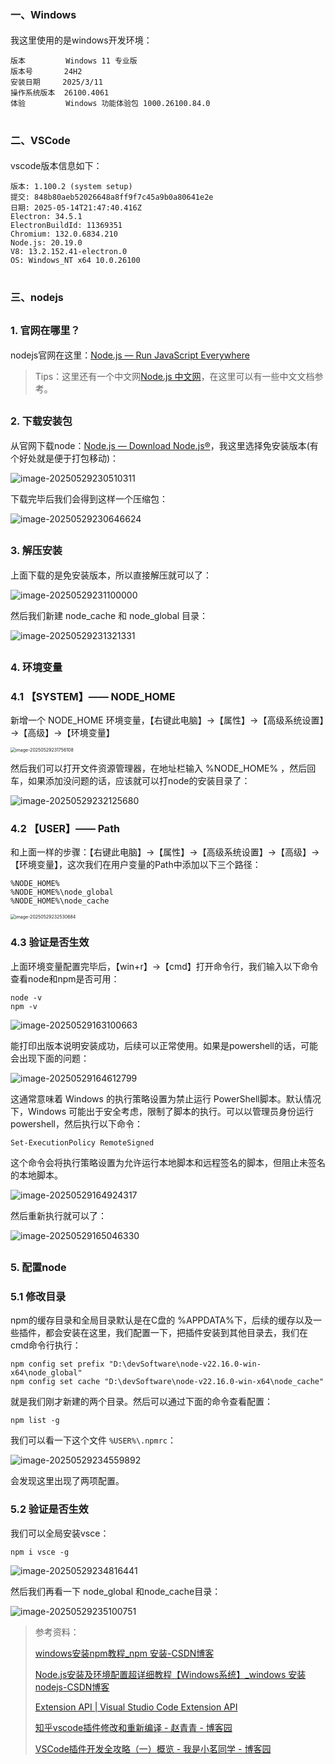 # <font size=3>一、Windows</font>

我这里使用的是windows开发环境：

```shell
版本	       Windows 11 专业版
版本号	      24H2
安装日期	 2025/3/11
操作系统版本	26100.4061
体验	       Windows 功能体验包 1000.26100.84.0
```

# <font size=3>二、VSCode</font>

vscode版本信息如下：

```shell
版本: 1.100.2 (system setup)
提交: 848b80aeb52026648a8ff9f7c45a9b0a80641e2e
日期: 2025-05-14T21:47:40.416Z
Electron: 34.5.1
ElectronBuildId: 11369351
Chromium: 132.0.6834.210
Node.js: 20.19.0
V8: 13.2.152.41-electron.0
OS: Windows_NT x64 10.0.26100
```

# <font size=3>三、nodejs</font>

## <font size=3>1. 官网在哪里？</font>

nodejs官网在这里：[Node.js — Run JavaScript Everywhere](https://nodejs.org/en)

> Tips：这里还有一个中文网[Node.js 中文网](https://nodejs.cn/)，在这里可以有一些中文文档参考。

## <font size=3>2. 下载安装包</font>

从官网下载node：[Node.js — Download Node.js®](https://nodejs.org/en/download)，我这里选择免安装版本(有个好处就是便于打包移动)：

<img src="01-开发环境/img/image-20250529230510311.png" alt="image-20250529230510311"  />

下载完毕后我们会得到这样一个压缩包：

<img src="01-开发环境/img/image-20250529230646624.png" alt="image-20250529230646624" />

## <font size=3>3. 解压安装</font>

上面下载的是免安装版本，所以直接解压就可以了：

<img src="01-开发环境/img/image-20250529231100000.png" alt="image-20250529231100000"  />

然后我们新建 node_cache 和 node_global 目录：

<img src="01-开发环境/img/image-20250529231321331.png" alt="image-20250529231321331"  />

## <font size=3>4. 环境变量</font>

### <font size=3>4.1 【SYSTEM】—— NODE_HOME</font>

新增一个 NODE_HOME 环境变量，【右键此电脑】&rarr;【属性】&rarr;【高级系统设置】&rarr;【高级】&rarr;【环境变量】

<img src="01-开发环境/img/image-20250529231756108.png" alt="image-20250529231756108" style="zoom:50%;" />

然后我们可以打开文件资源管理器，在地址栏输入 %NODE_HOME% ，然后回车，如果添加没问题的话，应该就可以打node的安装目录了：

<img src="01-开发环境/img/image-20250529232125680.png" alt="image-20250529232125680" />

### <font size=3>4.2 【USER】—— Path</font>

和上面一样的步骤：【右键此电脑】&rarr;【属性】&rarr;【高级系统设置】&rarr;【高级】&rarr;【环境变量】，这次我们在用户变量的Path中添加以下三个路径：

```shell
%NODE_HOME%
%NODE_HOME%\node_global
%NODE_HOME%\node_cache
```

<img src="01-开发环境/img/image-20250529232530684.png" alt="image-20250529232530684" style="zoom:50%;" />

### <font size=3>4.3 验证是否生效</font>

上面环境变量配置完毕后，【win+r】&rarr;【cmd】打开命令行，我们输入以下命令查看node和npm是否可用：

```shell
node -v
npm -v
```

<img src="01-开发环境/img/image-20250529163100663.png" alt="image-20250529163100663"  />

能打印出版本说明安装成功，后续可以正常使用。如果是powershell的话，可能会出现下面的问题：

<img src="01-开发环境/img/image-20250529164612799.png" alt="image-20250529164612799"  />

这通常意味着 Windows 的执行策略设置为禁止运行 PowerShell脚本。默认情况下，Windows 可能出于安全考虑，限制了脚本的执行。可以以管理员身份运行powershell，然后执行以下命令：

```shell
Set-ExecutionPolicy RemoteSigned
```

这个命令会将执行策略设置为允许运行本地脚本和远程签名的脚本，但阻止未签名的本地脚本。

<img src="01-开发环境/img/image-20250529164924317.png" alt="image-20250529164924317"  />

然后重新执行就可以了：

<img src="01-开发环境/img/image-20250529165046330.png" alt="image-20250529165046330"  />

## <font size=3>5. 配置node</font>

### <font size=3>5.1 修改目录</font>

npm的缓存目录和全局目录默认是在C盘的 %APPDATA%下，后续的缓存以及一些插件，都会安装在这里，我们配置一下，把插件安装到其他目录去，我们在cmd命令行执行：

```shell
npm config set prefix "D:\devSoftware\node-v22.16.0-win-x64\node_global"
npm config set cache "D:\devSoftware\node-v22.16.0-win-x64\node_cache"
```

就是我们刚才新建的两个目录。然后可以通过下面的命令查看配置：

```shell
npm list -g
```

我们可以看一下这个文件 `%USER%\.npmrc`：

<img src="01-开发环境/img/image-20250529234559892.png" alt="image-20250529234559892" />

会发现这里出现了两项配置。

### <font size=3>5.2 验证是否生效</font>

我们可以全局安装vsce：

```shell
npm i vsce -g
```

<img src="01-开发环境/img/image-20250529234816441.png" alt="image-20250529234816441" />

然后我们再看一下 node_global 和node_cache目录：

<img src="01-开发环境/img/image-20250529235100751.png" alt="image-20250529235100751" />



> 参考资料：
>
> [windows安装npm教程_npm 安装-CSDN博客](https://blog.csdn.net/zhouyan8603/article/details/109039732)
>
> [Node.js安装及环境配置超详细教程【Windows系统】_windows 安装nodejs-CSDN博客](https://blog.csdn.net/Nicolecocol/article/details/136788200)
>
> [Extension API | Visual Studio Code Extension API](https://code.visualstudio.com/api)
>
> [知乎vscode插件修改和重新编译 - 赵青青 - 博客园](https://www.cnblogs.com/zhaoqingqing/p/14823179.html)
>
> [VSCode插件开发全攻略（一）概览 - 我是小茗同学 - 博客园](https://www.cnblogs.com/liuxianan/p/vscode-plugin-overview.html)